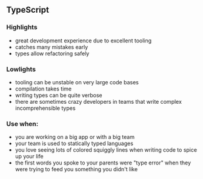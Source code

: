 ## TypeScript

### Highlights

- great development experience due to excellent tooling
- catches many mistakes early
- types allow refactoring safely

### Lowlights

- tooling can be unstable on very large code bases
- compilation takes time
- writing types can be quite verbose
- there are sometimes crazy developers in teams that write complex incomprehensible types

### Use when:

- you are working on a big app or with a big team
- your team is used to statically typed languages
- you love seeing lots of colored squiggly lines when writing code to spice up your life
- the first words you spoke to your parents were "type error" when they were trying to feed you something you didn't like
